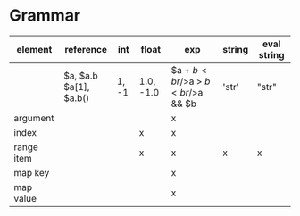 # Grammar

element     | reference  | int   | float     | exp      | string | eval string 
------------|----------- | ----- | --------- | -------------- | ------ | -----------
            | $a, $a.b <br/> $a[1], $a.b() | 1, -1 | 1.0, -1.0 | $a + $b<br/>$a > $b<br/>$a && $b | 'str'  | "str" 
argument    |            |       |           | x                    
index       |            |       | x         | x 
range item  |            |       | x         | x              | x      | x
map key     |            |       |           | x
map value   |            |       |           | x
